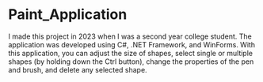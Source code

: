 # Paint_Application
I made this project in 2023 when I was a second year college student. The application was developed using C#, .NET Framework, and WinForms. With this application, you can adjust the size of shapes, select single or multiple shapes (by holding down the Ctrl button), change the properties of the pen and brush, and delete any selected shape.
